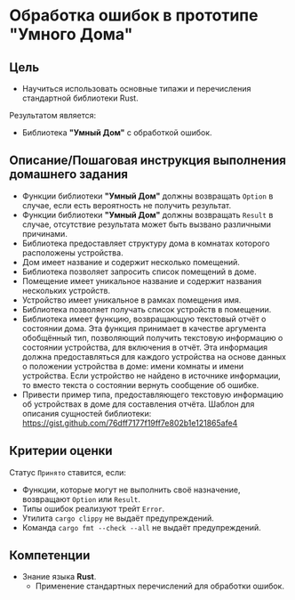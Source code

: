 # Обработка ошибок в прототипе "Умного Дома"

## Цель

- Научиться использовать основные типажи и перечисления стандартной библиотеки
  Rust.

Результатом является:

- Библиотека **"Умный Дом"** с обработкой ошибок.

## Описание/Пошаговая инструкция выполнения домашнего задания

- Функции библиотеки **"Умный Дом"** должны возвращать `Option` в случае, если
  есть вероятность не получить результат.
- Функции библиотеки **"Умный Дом"** должны возвращать `Result` в случае,
  отсутствие результата может быть вызвано различными причинами.
- Библиотека предоставляет структуру дома в комнатах которого расположены устройства.
- Дом имеет название и содержит несколько помещений.
- Библиотека позволяет запросить список помещений в доме.
- Помещение имеет уникальное название и содержит названия нескольких устройств.
- Устройство имеет уникальное в рамках помещения имя.
- Библиотека позволяет получать список устройств в помещении.
- Библиотека имеет функцию, возвращающую текстовый отчёт о состоянии дома. Эта
  функция принимает в качестве аргумента обобщённый тип, позволяющий получить
  текстовую информацию о состоянии устройства, для включения в отчёт. Эта
  информация должна предоставляться для каждого устройства на основе данных о
  положении устройства в доме: имени комнаты и имени устройства. Если устройство
  не найдено в источнике информации, то вместо текста о состоянии вернуть
  сообщение об ошибке.
- Привести пример типа, предоставляющего текстовую информацию об устройствах в
  доме для составления отчёта. Шаблон для описания сущностей библиотеки: <https://gist.github.com/76dff7177f19ff7e802b1e121865afe4>

## Критерии оценки

Статус `Принято` ставится, если:

- Функции, которые могут не выполнить своё назначение, возвращают `Option` или
  `Result`.
- Типы ошибок реализуют трейт `Error`.
- Утилита `cargo clippy` не выдаёт предупреждений.
- Команда `cargo fmt --check --all` не выдаёт предупреждений.

## Компетенции

- Знание языка **Rust**.
  - Применение стандартных перечислений для обработки ошибок.
